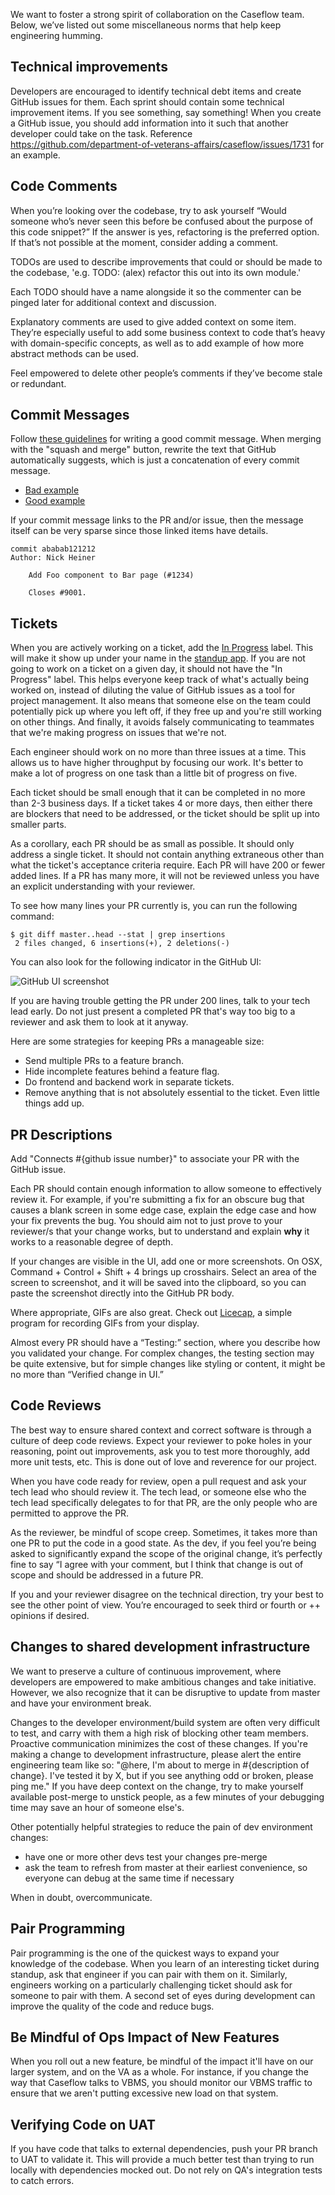 We want to foster a strong spirit of collaboration on the Caseflow team. Below, we’ve listed out some miscellaneous norms that help keep engineering humming.


## Technical improvements

Developers are encouraged to identify technical debt items and create GitHub issues for them. Each sprint should contain some technical improvement items. If you see something, say something! When you create a GitHub issue, you should add information into it such that another developer could take on the task. Reference https://github.com/department-of-veterans-affairs/caseflow/issues/1731 for an example. 
 
## Code Comments
 
When you’re looking over the codebase, try to ask yourself “Would someone who’s never seen this before be confused about the purpose of this code snippet?” If the answer is yes, refactoring is the preferred option. If that’s not possible at the moment, consider adding a comment.
 
TODOs are used to describe improvements that could or should be made to the codebase, 'e.g. TODO: (alex) refactor this out into its own module.'
 
Each TODO should have a name alongside it so the commenter can be pinged later for additional context and discussion. 
 
Explanatory comments are used to give added context on some item. They’re especially useful to add some business context to code that’s heavy with domain-specific concepts, as well as to add example of how more abstract methods can be used.
 
Feel empowered to delete other people’s comments if they’ve become stale or redundant. 

## Commit Messages
Follow [these guidelines](https://chris.beams.io/posts/git-commit/) for writing a good commit message. When merging with the "squash and merge" button, rewrite the text that GitHub automatically suggests, which is just a concatenation of every commit message.

* [Bad example](https://github.com/department-of-veterans-affairs/caseflow/commit/d5ab5a00cf4b0a26da3b0e531865610543da4b9d)
* [Good example](https://github.com/department-of-veterans-affairs/caseflow/commit/eae5435ee9cf318377fcf05e654595731bdec7d9)

If your commit message links to the PR and/or issue, then the message itself can be very sparse since those linked items have details.

```
commit ababab121212
Author: Nick Heiner

    Add Foo component to Bar page (#1234)
    
    Closes #9001.
```

## Tickets
When you are actively working on a ticket, add the [In Progress](https://github.com/department-of-veterans-affairs/caseflow/labels/In%20Progress) label. This will make it show up under your name in the [standup app](https://cold-stream-43683.herokuapp.com/sprint/standup?team=CASEFLOW). If you are not going to work on a ticket on a given day, it should not have the "In Progress" label. This helps everyone keep track of what's actually being worked on, instead of diluting the value of GitHub issues as a tool for project management. It also means that someone else on the team could potentially pick up where you left off, if they free up and you're still working on other things. And finally, it avoids falsely communicating to teammates that we're making progress on issues that we're not.

Each engineer should work on no more than three issues at a time. This allows us to have higher throughput by focusing our work. It's better to make a lot of progress on one task than a little bit of progress on five.

Each ticket should be small enough that it can be completed in no more than 2-3 business days. If a ticket takes 4 or more days, then either there are blockers that need to be addressed, or the ticket should be split up into smaller parts. 

As a corollary, each PR should be as small as possible. It should only address a single ticket. It should not contain anything extraneous other than what the ticket's acceptance criteria require. Each PR will have 200 or fewer added lines. If a PR has many more, it will not be reviewed unless you have an explicit understanding with your reviewer.

To see how many lines your PR currently is, you can run the following command:

```
$ git diff master..head --stat | grep insertions
 2 files changed, 6 insertions(+), 2 deletions(-)
```

You can also look for the following indicator in the GitHub UI:

![GitHub UI screenshot](https://user-images.githubusercontent.com/829827/29422265-b0236682-8345-11e7-80fd-ba6f1db8b935.png)

If you are having trouble getting the PR under 200 lines, talk to your tech lead early. Do not just present a completed PR that's way too big to a reviewer and ask them to look at it anyway.

Here are some strategies for keeping PRs a manageable size:

* Send multiple PRs to a feature branch.
* Hide incomplete features behind a feature flag.
* Do frontend and backend work in separate tickets.
* Remove anything that is not absolutely essential to the ticket. Even little things add up.


## PR Descriptions

Add "Connects #{github issue number}" to associate your PR with the GitHub issue.
 
Each PR should contain enough information to allow someone to effectively review it. For example, if you're submitting a fix for an obscure bug that causes a blank screen in some edge case, explain the edge case and how your fix prevents the bug. You should aim not to just prove to your reviewer/s that your change works, but to understand and explain **why** it works to a reasonable degree of depth.
 
If your changes are visible in the UI, add one or more screenshots. On OSX, Command + Control + Shift + 4 brings up crosshairs. Select an area of the screen to screenshot, and it will be saved into the clipboard, so you can paste the screenshot directly into the GitHub PR body.
 
Where appropriate, GIFs are also great. Check out [Licecap](http://www.cockos.com/licecap/), a simple program for recording GIFs from your display.
 
Almost every PR should have a “Testing:” section, where you describe how you validated your change. For complex changes, the testing section may be quite extensive, but for simple changes like styling or content, it might be no more than “Verified change in UI.”

## Code Reviews 
The best way to ensure shared context and correct software is through a culture of deep code reviews. Expect your reviewer to poke holes in your reasoning, point out improvements, ask you to test more thoroughly, add more unit tests, etc. This is done out of love and reverence for our project.

When you have code ready for review, open a pull request and ask your tech lead who should review it. The tech lead, or someone else who the tech lead specifically delegates to for that PR, are the only people who are permitted to approve the PR.
 
As the reviewer, be mindful of scope creep. Sometimes, it takes more than one PR to put the code in a good state. As the dev, if you feel you’re being asked to significantly expand the scope of the original change, it’s perfectly fine to say “I agree with your comment, but I think that change is out of scope and should be addressed in a future PR. 
 
If you and your reviewer disagree on the technical direction, try your best to see the other point of view. You’re encouraged to seek third or fourth or ++ opinions if desired.
 
## Changes to shared development infrastructure
 
We want to preserve a culture of continuous improvement, where developers are empowered to make ambitious changes and take initiative. However, we also recognize that it can be disruptive to update from master and have your environment break.
 
Changes to the developer environment/build system are often very difficult to test, and carry with them a high risk of blocking other team members. Proactive communication minimizes the cost of these changes. If you're making a change to development infrastructure, please alert the entire engineering team like so: "@here, I'm about to merge in #{description of change}. I've tested it by X, but if you see anything odd or broken, please ping me." If you have deep context on the change, try to make yourself available post-merge to unstick people, as a few minutes of your debugging time may save an hour of someone else's. 
 
Other potentially helpful strategies to reduce the pain of dev environment changes:
- have one or more other devs test your changes pre-merge
- ask the team to refresh from master at their earliest convenience, so everyone can debug at the same time if necessary
 
When in doubt, overcommunicate.
 
## Pair Programming
 
Pair programming is the one of the quickest ways to expand your knowledge of the codebase. When you learn of an interesting ticket during standup, ask that engineer if you can pair with them on it. Similarly, engineers working on a particularly challenging ticket should ask for someone to pair with them. A second set of eyes during development can improve the quality of the code and reduce bugs. 

## Be Mindful of Ops Impact of New Features
When you roll out a new feature, be mindful of the impact it'll have on our larger system, and on the VA as a whole. For instance, if you change the way that Caseflow talks to VBMS, you should monitor our VBMS traffic to ensure that we aren't putting excessive new load on that system.

## Verifying Code on UAT
If you have code that talks to external dependencies, push your PR branch to UAT to validate it. This will provide a much better test than trying to run locally with dependencies mocked out. Do not rely on QA's integration tests to catch errors.
